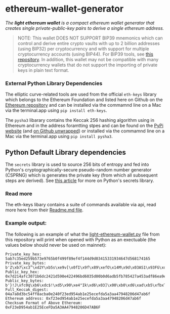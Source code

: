 # ethereum-wallet-generator

*The **light ethereum wallet** is a compact ethereum wallet generator that creates single private-public-key pairs to derive a single ethereum address.*

>NOTE: This wallet DOES NOT SUPPORT BIP39 mnemonics which can control and derive entire crypto vaults with up to 2 billion addresses (using BIP32) per cryptocurrency and with support for multiple cryptocurrency accounts (using BIP44). For BIP39 tools, see [this repository](https://github.com/iancoleman/bip39). In addition, this wallet may not be compatible with many  cryptocurrency wallets that do not support the importing of private keys in plain text format.

### External Python Library Dependencies

The elliptic curve-related tools are used from the official `eth-keys` library which belongs to the Ethereum Foundation and listed here on Github on the [Ethereum repository](https://github.com/ethereum/eth-keys) and can be installed via the commamnd line on a Mac via the terminal.app using `pip install eth-keys`.
 
The `pysha3` libarary contains the Keccak 256 hashing algorithm using in Ethereum and in the address foramtting stpes and can be found on the [PyPi website](https://pypi.org/project/pysha3/) (and [on Github unwrapped](https://github.com/XKCP/XKCP)) or installed via the commamnd line on a Mac via the terminal.app using `pip install pysha3`. 


## Python Default Library dependencies 

The `secrets` library is used to source 256 bits of entropy and fed into Python's cryptographically-secure pseudo-random number generator (CSPRNG) which is generates the private key (from which all subsequent steps are derived). See [this article](https://docs.python.org/3/library/secrets.html) for more on Python's secrets library. 


### Read more
The eth-keys libary contains a suite of commands available via api, read more here from their [Readme.md file](https://github.com/ethereum/eth-keys/blob/master/README.md).


### Example output: 


The following is an example of what the [light-ethereum-wallet.py](https://github.com/hatgit/ethereum-wallet-generator/blob/master/light-ethereum-wallet.py) file from this repository will print when opened with Python as an exectuable (the values below should never be used on mainnet):

 ```
 Private_key_hex: 5ab7c35ed259b573e9765b0f499f89ef4f144d9d03415331934647d568174165 
 Private_key_bytes: b'Z\xb7\xc3^\xd2Y\xb5s\xe9v[\x0fI\x9f\x89\xefO\x14M\x9d\x03AS1\x93FG\xd5h\x17Ae' 
 Public_key_hex: 0x7d214afc3071b6dc2421d590e422496bd6035d00b0d6adb5fb785427a453adf86ea9e2dab12140677674ad3959cf5e0dab8e6a9c0dccb5aabdb2f5e885edd1c5 
 Public_key_bytes: b'}!J\xfc0q\xb6\xdc$!\xd5\x90\xe4"Ik\xd6\x03]\x00\xb0\xd6\xad\xb5\xfbxT\'\xa4S\xad\xf8n\xa9\xe2\xda\xb1!@gvt\xad9Y\xcf^\r\xab\x8ej\x9c\r\xcc\xb5\xaa\xbd\xb2\xf5\xe8\x85\xed\xd1\xc5' 
 Full_Keccak_digest: 04a7a8d3bc54ff8acba0e240f23ed954ab1e25ecefda5a3aa47948206d47ab6f 
 Ethereum address: 0xf23ed954ab1e25ecefda5a3aa47948206d47ab6f 
 Checksum Format of Above Ethereum: 0xF23eD954ab1E25EceFDa5A3AA47948206D47AB6F
 ```
